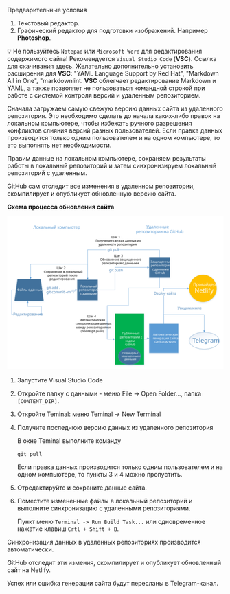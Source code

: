 Предварительные условия

1. Текстовый редактор.
1. Графический редактор для подготовки изображений. Например **Photoshop**.

:bulb: Не пользуйтесь `Notepad` или `Microsoft Word` для редактирования содержимого сайта!
Рекомендуется `Visual Studio Code` (**VSC**). Ссылка для скачивания [здесь](https://code.visualstudio.com/download).
Желательно дополнительно установить расширения для **VSC**: "YAML Language Support by Red Hat", "Markdown All in One", "markdownlint.
**VSC** облегчает редактирование Markdown и YAML, а также позволяет не пользоваться командной строкой при работе с системой контроля версий и удаленным репозиторием.  


Сначала загружаем самую свежую версию данных сайта из удаленного репозитория. Это необходимо сделать до начала каких-либо правок на локальном компьютере, чтобы избежать ручного разрешения конфликтов слияния версий разных пользователей. Если правка данных производится только одним пользователем и на одном компьютере, то это выполнять нет необходимости.

Правим данные на локальном компьютере, сохраняем результаты работы в локальный репозиторий и затем синхронизируем локальный репозиторий с удаленным.

GitHub сам отследит все изменения в удаленном репозитории, скомпилирует и опубликует обновленную версию сайта.

**Cхема процесса обновления сайта**

<img alt="Пошаговая схема процесса обновления сайта" src="https://github.com/alextim/s-bars/blob/main/docs/assets/images/git-workflow-actions-v2.svg?raw=true">


1. Запустите Visual Studio Code
2. Откройте папку с данными - меню File -> Open Folder..., папка `[CONTENT_DIR]`.
3. Откройте Teminal: меню Teminal -> New Terminal
4. Получите последнюю версию данных из удаленного репозитория

   В окне Teminal выполните команду

   ```bush
   git pull
   ```

   Если правка данных производится только одним пользователем и на одном компьютере, то пункты 3 и 4 можно пропустить.
5. Отредактируйте и сохраните данные сайта.
6. Поместите измененные файлы в локальный репозиторий и выполните синхронизацию с удаленными репозиториями.

   Пункт меню `Terminal -> Run Build Task...` или одновременное нажатие клавиш `Crtl + Shift + B`.

Синхронизация данных в удаленных репозиториях производится автоматически.

GitHub отследит эти измения, cкомпилирует и опубликует обновленный сайт на Netlify.

Успех или ошибка генерации сайта будут пересланы в Telegram-канал.
